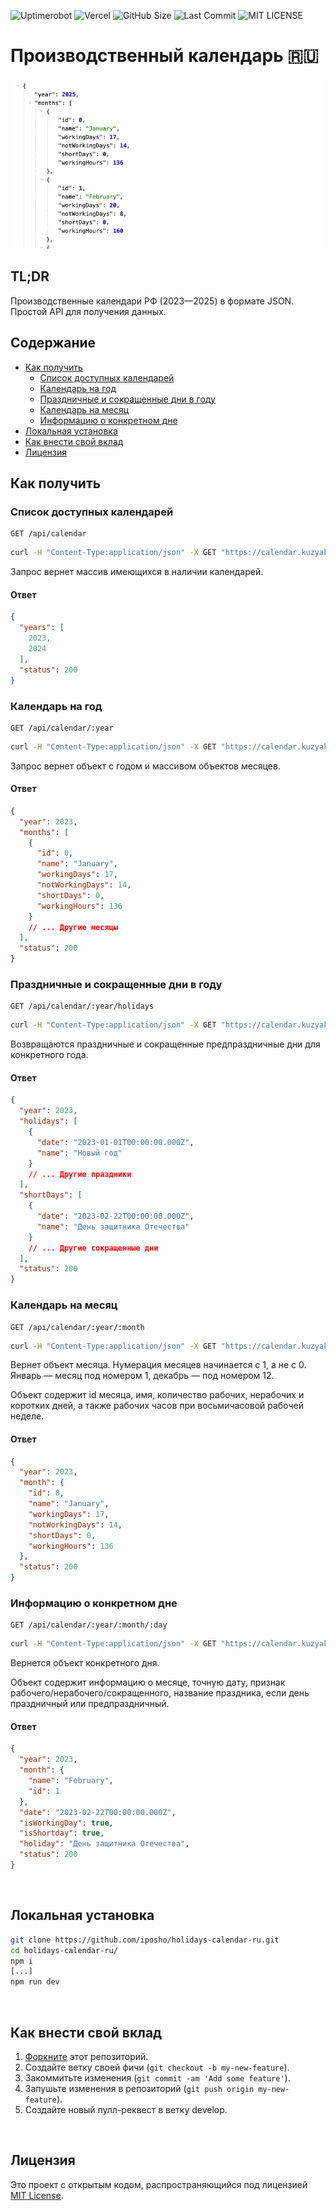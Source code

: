 ![Uptimerobot](https://img.shields.io/uptimerobot/ratio/7/m797301234-a06cf748375429b73d2bee31) ![Vercel](https://vercelbadge.vercel.app/api/iposho/holidays-calendar-ru?style=flat) ![GitHub Size](https://img.shields.io/github/languages/code-size/iposho/holidays-calendar-ru) ![Last Commit](https://img.shields.io/github/last-commit/iposho/holidays-calendar-ru) ![MIT LICENSE](https://img.shields.io/github/license/iposho/holidays-calendar-ru)
# Производственный календарь 🇷🇺

<img src="./src/app/opengraph-image.png" />

## TL;DR
Производственные календари РФ (2023—2025) в формате JSON. Простой API для получения данных.

## Содержание
- [Как получить](#как-получить)
  - [Список доступных календарей](#список-доступных-календарей)
  - [Календарь на год](#календарь-на-год)
  - [Праздничные и сокращенные дни в году](#праздничные-и-сокращенные-дни-в-году)
  - [Календарь на месяц](#календарь-на-месяц)
  - [Информацию о конкретном дне](#информацию-о-конкретном-дне)
- [Локальная установка](#локальная-установка)
- [Как внести свой вклад](#как-внести-свой-вклад)
- [Лицензия](#лицензия)


## Как получить

### Список доступных календарей

```openapi generator
GET /api/calendar
```

```sh
curl -H "Content-Type:application/json" -X GET "https://calendar.kuzyak.in/api/calendar"
```

Запрос вернет массив имеющихся в наличии календарей.

#### Ответ

```json
{
  "years": [
    2023,
    2024
  ],
  "status": 200
}
```

### Календарь на год

```openapi generator
GET /api/calendar/:year
```

```sh
curl -H "Content-Type:application/json" -X GET "https://calendar.kuzyak.in/api/calendar/2023"
```

Запрос вернет объект с годом и массивом объектов месяцев.

#### Ответ

```json
{
  "year": 2023,
  "months": [
    {
      "id": 0,
      "name": "January",
      "workingDays": 17,
      "notWorkingDays": 14,
      "shortDays": 0,
      "workingHours": 136
    }
    // ... Другие месяцы
  ],
  "status": 200
}
```

### Праздничные и сокращенные дни в году

```openapi generator
GET /api/calendar/:year/holidays
```

```sh
curl -H "Content-Type:application/json" -X GET "https://calendar.kuzyak.in/api/calendar/2023/holidays"
```

Возвращаются праздничные и сокращенные предпраздничные дни для конкретного года.

#### Ответ

```json
{
  "year": 2023,
  "holidays": [
    {
      "date": "2023-01-01T00:00:00.000Z",
      "name": "Новый год"
    }
    // ... Другие праздники
  ],
  "shortDays": [
    {
      "date": "2023-02-22T00:00:00.000Z",
      "name": "День защитника Отечества"
    }
    // ... Другие сокращенные дни
  ],
  "status": 200
}
```

### Календарь на месяц

```openapi generator
GET /api/calendar/:year/:month
```

```sh
curl -H "Content-Type:application/json" -X GET "https://calendar.kuzyak.in/api/calendar/2023/1"
```

Вернет объект месяца. Нумерация месяцев начинается с 1, а не с 0. Январь — месяц под номером 1, декабрь — под номером 12.

Объект содержит id месяца, имя, количество рабочих, нерабочих и коротких дней, а также рабочих часов при восьмичасовой рабочей неделе.

#### Ответ

```json
{
  "year": 2023,
  "month": {
    "id": 0,
    "name": "January",
    "workingDays": 17,
    "notWorkingDays": 14,
    "shortDays": 0,
    "workingHours": 136
  },
  "status": 200
}
```

### Информацию о конкретном дне

```openapi generator
GET /api/calendar/:year/:month/:day
```

```sh
curl -H "Content-Type:application/json" -X GET "https://calendar.kuzyak.in/api/calendar/2023/2/22"
```

Вернется объект конкретного дня.

Объект содержит информацию о месяце, точную дату, признак рабочего/нерабочего/сокращенного, название праздника, если день праздничный или предпраздничный.

#### Ответ

```json
{
  "year": 2023,
  "month": {
    "name": "February",
    "id": 1
  },
  "date": "2023-02-22T00:00:00.000Z",
  "isWorkingDay": true,
  "isShortday": true,
  "holiday": "День защитника Отечества",
  "status": 200
}
```
<br>

## Локальная установка
```bash
git clone https://github.com/iposho/holidays-calendar-ru.git
cd holidays-calendar-ru/
npm i
[...]
npm run dev
```
<br>

## Как внести свой вклад
1. [Форкните](https://github.com/iposho/holidays-calendar-ru/fork) этот репозиторий.
2. Создайте ветку своей фичи (`git checkout -b my-new-feature`).
3. Закоммитьте изменения (`git commit -am 'Add some feature'`).
4. Запушьте изменения в репозиторий (`git push origin my-new-feature`).
5. Создайте новый пулл-реквест в ветку develop.
<br>

## Лицензия
Это проект с открытым кодом, распространяющийся под лицензией [MIT License](LICENSE).
